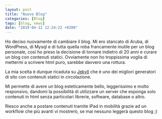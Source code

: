 ```yaml
---
layout: post
title: "Nuovo Blog"
categories: [Blog]
tags: [blog, news]
date: "2019-04-12 12:24:22 +0200"
---
```

Ho deciso nuovamente di cambiare il blog.
Mi ero stancato di Aruba, di WordPress, di Mysql e di tutta quella roba francamente inutile per un blog personale, così ho preso la decisione di tornare indietro di 20 anni e curare un blog con contenuti statici.
Ovviamente non ho troppissima voglia di mettermi a scrivere html puro, sarebbe davvero una rottura.

La mia scelta è dunque ricaduta su [Jekyll](https://jekyllrb.com/) che è uno dei migliori generatori di sito con contenuti statici in circolazione.

Mi permette di avere un blog esteticamente bello, leggerissimo e molto responsivo, dandomi la possibilità di utilizzare un server che esponga solo contenuti in html senza particolari librerie, software, database o altro.

Riesco anche a postare contenuti tramite iPad in mobilità grazie ad un workflow che più avanti vi mostrerò, se mai nessuno leggerà questo blog ;)
